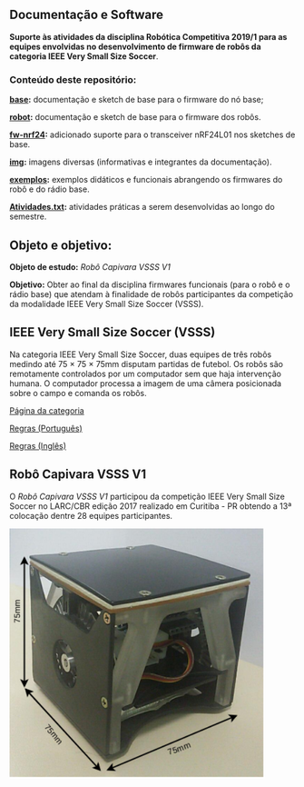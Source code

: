 ## Documentação e Software  

**Suporte às atividades da disciplina Robótica Competitiva 2019/1 para as equipes envolvidas no desenvolvimento de firmware de robôs da categoria IEEE Very Small Size Soccer**.

### **Conteúdo deste repositório:**


**[base](base/):** documentação e sketch de base para o firmware do nó base;  

**[robot](robot/):** documentação e sketch de base para o firmware dos robôs. 

**[fw-nrf24](fw-nrf24/):** adicionado suporte para o transceiver nRF24L01 nos sketches de base. 

**[img](img/):** imagens diversas (informativas e integrantes da documentação).

**[exemplos](exemplos/):** exemplos didáticos e funcionais abrangendo os firmwares do robô e do rádio base. 

**[Atividades.txt](Atividades.txt):** atividades práticas a serem desenvolvidas ao longo do semestre.

## Objeto e objetivo:

**Objeto de estudo:** *Robô Capivara VSSS V1*

**Objetivo:** Obter ao final da disciplina firmwares funcionais (para o robô e o rádio base) que atendam à finalidade de robôs participantes da competição da modalidade IEEE Very Small Size Soccer (VSSS).

## IEEE Very Small Size Soccer (VSSS)

Na categoria IEEE Very Small Size Soccer, duas equipes de três robôs medindo até 75 × 75 × 75mm disputam partidas de futebol. Os robôs são remotamente controlados por um computador sem que haja intervenção humana. O computador processa a imagem de uma câmera posicionada sobre o campo e comanda os robôs.

<a href="http://www.cbrobotica.org/?page_id=81" target="_blank">Página da categoria</a>

<a href="http://www.cbrobotica.org/wp-content/uploads/2014/03/VerySmall2009_ptbr.pdf" target="_blank">Regras (Português)</a>

<a href="http://www.cbrobotica.org/wp-content/uploads/2014/03/VerySmall2008_en.pdf" target="_blank">Regras (Inglês)</a>



## Robô Capivara VSSS V1

O *Robô Capivara VSSS V1* participou da competição IEEE Very Small Size Soccer no LARC/CBR edição 2017 realizado em Curitiba - PR obtendo a 13ª colocação dentre 28 equipes participantes. 

<img src="https://github.com/alex-co/vsss/blob/master/img/robo_vsss_v1.png" width="450">
